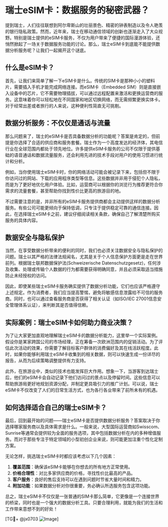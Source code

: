 # 瑞士eSIM卡：数据服务的秘密武器？

提到瑞士，人们往往联想到阿尔卑斯山的壮丽景色、精密的钟表制造以及令人艳羡的银行隐私政策。然而，近年来，瑞士在移动通信领域的创新也逐渐走入了大众视野。特别是瑞士提供的eSIM卡服务，不仅为用户带来了便捷的国际漫游体验，还悄然掀起了一场关于数据服务功能的讨论。那么，瑞士eSIM卡到底能不能提供数据分析服务呢？让我们一起揭开这个谜底。

## 什么是eSIM卡？

首先，让我们来简单了解一下eSIM卡是什么。传统的SIM卡是那种小小的塑料片，需要插入手机才能完成网络连接。而eSIM卡（Embedded SIM）则是直接嵌入设备中的芯片，它不需要物理插拔，可以通过远程配置来激活和更换运营商的服务。这意味着你可以轻松地在不同国家和地区切换网络，而无需频繁更换实体卡。对于经常出差或者旅行的人来说，这种便利性简直无可挑剔。

## 数据分析服务：不仅仅是通话与流量

那么问题来了，瑞士的eSIM卡是否具备数据分析的功能呢？答案是肯定的，但前提是你选择了合适的供应商和服务套餐。瑞士作为一个高度发达的经济体，其电信行业在全球范围内都处于领先地位。许多提供eSIM卡服务的公司不仅限于提供基础的语音通话和数据流量服务，还会利用先进的技术手段对用户的使用习惯进行统计和分析。

例如，当你使用瑞士eSIM卡时，你的网络活动可能会被记录下来，包括但不限于你访问过的网站、下载的应用程序类型等信息。这些数据并非用于侵犯个人隐私，而是为了更好地优化用户体验。比如，运营商可以根据你的浏览行为推荐更符合你需求的流量套餐，甚至帮助你找到性价比更高的旅游目的地。

不过需要注意的是，并非所有的eSIM卡服务提供商都会主动提供这样的数据分析服务。有些公司可能更倾向于保持低调，只专注于提供稳定可靠的通信连接。因此，在选择瑞士eSIM卡之前，建议仔细阅读相关条款，确保自己了解清楚所购买服务的具体内容。

## 数据安全与隐私保护

当然，在享受数据分析带来的便利的同时，我们也必须关注数据安全与隐私保护的问题。瑞士以其严格的法律法规闻名，尤其是关于个人信息保护方面更是走在世界前列。根据瑞士联邦数据保护法(Schweizerische Datenschutzgesetz)，任何涉及收集、处理或传输个人数据的行为都需要获得明确同意，并且必须采取适当措施防止未经授权的访问。

因此，即使某些瑞士eSIM卡服务确实提供了数据分析功能，它们也应该严格遵守上述规定。作为消费者，我们应当提高警惕，避免将敏感信息泄露给不可信的服务商。同时，也可以通过查看服务商是否获得了相关认证（如ISO/IEC 27001信息安全管理体系认证），来判断其是否值得信赖。

## 实际案例：瑞士eSIM卡如何助力商业决策？

为了让大家更加直观地理解瑞士eSIM卡的数据分析能力，这里举一个实际案例。假设你是某家跨国公司的市场经理，正在筹备一次欧洲范围内的促销活动。为了评估此次活动的效果，你需要了解目标客户群体的消费偏好及其在线活跃程度。此时，如果你能够利用瑞士eSIM卡收集到的相关数据，则可以快速生成一份详尽的报告，从而为后续策略调整提供有力支持。

此外，在旅游业中，类似的技术也能发挥巨大作用。想象一下，当游客到达瑞士后，他们的eSIM卡会自动记录下他们访问过的景点以及停留时间。这些信息可以帮助旅游局更好地规划资源分配，并制定更具吸引力的推广计划。可以说，瑞士eSIM卡不仅改变了人们的日常生活方式，也为各行各业带来了前所未有的机遇。

## 如何选择适合自己的瑞士eSIM卡？

最后，回到最开始的问题——瑞士eSIM卡是否提供数据分析服务？答案取决于你选择哪家服务商以及具体需求是什么。一般来说，大型国际运营商如Swisscom、Sunrise等通常会提供较为全面的服务选项，其中包括数据分析在内的多种增值服务。而对于那些专注于特定领域的小型初创企业来说，则可能更加注重个性化定制方案。

无论怎样，挑选瑞士eSIM卡时都应该考虑以下几个因素：

1. **覆盖范围**：确保该eSIM卡能够在你想去的所有地方正常使用。
2. **价格合理性**：对比多家供应商的价格，寻找性价比最高的产品。
3. **客户服务**：良好的售后支持可以在遇到问题时节省大量时间和精力。
4. **附加功能**：如果数据分析对你很重要，务必确认所选服务包含这项功能。

总之，瑞士eSIM卡不仅仅是一张普通的SIM卡那么简单，它更像是一个连接世界的桥梁，同时也是一个强大的数据分析工具。只要合理利用，就能为我们的生活和工作带来意想不到的好处！

[TG💪+ @jx0703 ![Image](https://github.com/user-attachments/assets/dbca1d08-cadb-493c-b0ec-ad6f7a83f270)]